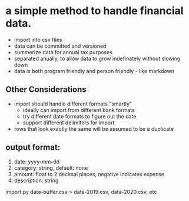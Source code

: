 # a simple method to handle financial data.  
* import into csv files
* data can be committed and versioned
* summerize data for annual tax purposes
* separated anually, to allow data to grow indefinately without slowing down
* data is both program friendly and person friendly - like markdown

## Other Considerations
* import should handle different formats "smartly"
  * ideally can import from different bank formats
  * try different date formats to figure out the date
  * support different delimiters for import
* rows that look exactly the same will be assumed to be a duplicate

## output format:
1. date: yyyy-mm-dd
2. category: string, default: none
2. amount: float to 2 decimal places, negative indicates expense
3. description: string

import.py data-buffer.csv > data-2019.csv, data-2020.csv, etc

